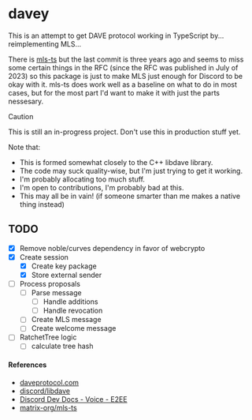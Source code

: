 # davey

This is an attempt to get DAVE protocol working in TypeScript by... reimplementing MLS...

There is [mls-ts](https://gitlab.matrix.org/matrix-org/mls-ts) but the last commit is three years ago and seems to miss some certain things in the RFC (since the RFC was published in July of 2023) so this package is just to make MLS just enough for Discord to be okay with it. mls-ts does work well as a baseline on what to do in most cases, but for the most part I'd want to make it with just the parts nessesary.

> [!CAUTION]
> This is still an in-progress project. Don't use this in production stuff yet.

Note that:
- This is formed somewhat closely to the C++ libdave library.
- The code may suck quality-wise, but I'm just trying to get it working.
- I'm probably allocating too much stuff.
- I'm open to contributions, I'm probably bad at this.
- This may all be in vain! (if someone smarter than me makes a native thing instead)

## TODO
- [x] Remove noble/curves dependency in favor of webcrypto
- [x] Create session
  - [x] Create key package
  - [x] Store external sender
- [ ] Process proposals
  - [ ] Parse message
    - [ ] Handle additions
    - [ ] Handle revocation
  - [ ] Create MLS message
  - [ ] Create welcome message
- [ ] RatchetTree logic
  - [ ] calculate tree hash

#### References
- [daveprotocol.com](https://daveprotocol.com/)
- [discord/libdave](https://github.com/discord/libdave)
- [Discord Dev Docs - Voice - E2EE](https://discord.com/developers/docs/topics/voice-connections#endtoend-encryption-dave-protocol)
- [matrix-org/mls-ts](https://gitlab.matrix.org/matrix-org/mls-ts)